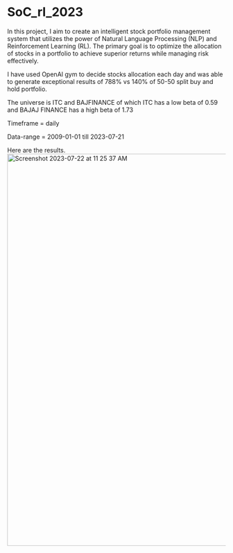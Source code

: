 # SoC_rl_2023
In this project, I aim to create an intelligent stock portfolio management system that utilizes the power of Natural Language Processing (NLP) and Reinforcement Learning (RL). The primary goal is to optimize the allocation of stocks in a portfolio to achieve superior returns while managing risk effectively. 

I have used OpenAI gym to decide stocks allocation each day and was able to generate exceptional results of 788% vs 140% of 50-50 split buy and hold portfolio.

The universe is ITC and BAJFINANCE of which ITC has a low beta of 0.59 and BAJAJ FINANCE has a high beta of 1.73

Timeframe = daily

Data-range = 2009-01-01 till 2023-07-21

Here are the results.
<img width="904" alt="Screenshot 2023-07-22 at 11 25 37 AM" src="https://github.com/iam-devp/SoC_rl_2023/assets/99255690/d12862f4-3c31-454e-98d2-0e7699e0de93">
